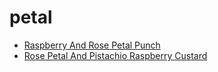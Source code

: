 # petal

 * [Raspberry And Rose Petal Punch](index/r/raspberry-and-rose-petal-punch-240034.json)
 * [Rose Petal And Pistachio Raspberry Custard](index/r/rose-petal-and-pistachio-raspberry-custard-51104880.json)
